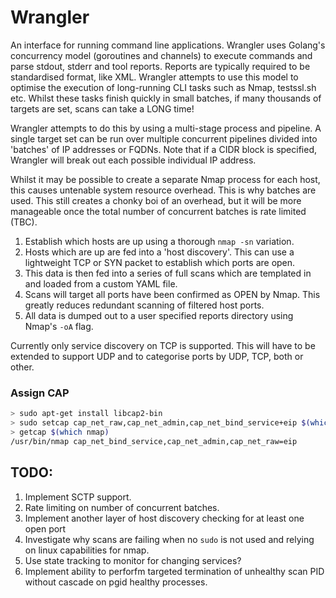 # Wrangler

An interface for running command line applications. Wrangler uses Golang's concurrency model (goroutines and channels) to execute commands and parse stdout, stderr and tool reports. Reports are typically required to be standardised format, like XML.
Wrangler attempts to use this model to optimise the execution of long-running CLI tasks such as Nmap, testssl.sh etc. Whilst these tasks finish quickly in small batches, if many thousands of targets are set, scans can take a LONG time!

Wrangler attempts to do this by using a multi-stage process and pipeline. A single target set can be run over multiple concurrent pipelines divided into 'batches' of IP addresses or FQDNs. Note that if a CIDR block is specified, Wrangler will break out each possible individual IP address.

Whilst it may be possible to create a separate Nmap process for each host, this causes untenable system resource overhead. This is why batches are used. This still creates a chonky boi of an overhead, but it will be more manageable once the total number of concurrent batches is rate limited (TBC).

1. Establish which hosts are up using a thorough `nmap -sn` variation.
2. Hosts which are up are fed into a 'host discovery'. This can use a lightweight TCP or SYN packet to establish which ports are open. 
3. This data is then fed into a series of full scans which are templated in and loaded from a custom YAML file. 
4. Scans will target all ports have been confirmed as OPEN by Nmap. This greatly reduces redundant scanning of filtered host ports.
5. All data is dumped out to a user specified reports directory using Nmap's `-oA` flag.

Currently only service discovery on TCP is supported. This will have to be extended to support UDP and to categorise ports by UDP, TCP, both or other.

### Assign CAP

```sh
> sudo apt-get install libcap2-bin 
> sudo setcap cap_net_raw,cap_net_admin,cap_net_bind_service+eip $(which nmap)
> getcap $(which nmap)
/usr/bin/nmap cap_net_bind_service,cap_net_admin,cap_net_raw=eip
```

## TODO:

1. Implement SCTP support. 
2. Rate limiting on number of concurrent batches.
3. Implement another layer of host discovery checking for at least one open port
4. Investigate why scans are failing when no `sudo` is not used and relying on linux capabilities for nmap.
5. Use state tracking to monitor for changing services?
6. Implement ability to perforfm targeted termination of unhealthy scan PID without cascade on pgid healthy processes.
